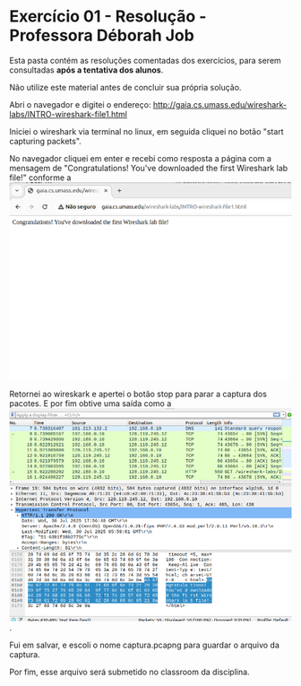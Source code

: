 # Exercício 01 - Resolução - Professora Déborah Job 


Esta pasta contém as resoluções comentadas dos exercícios, para serem consultadas **após a tentativa dos alunos**.

Não utilize este material antes de concluir sua própria solução.


Abri o navegador e digitei o endereço: http://gaia.cs.umass.edu/wireshark-labs/INTRO-wireshark-file1.html

Iniciei o wireshark via terminal no linux, em seguida cliquei no botão "start capturing packets".

No navegador cliquei em enter e recebi como resposta a página com a mensagem de "Congratulations! You've downloaded the first Wireshark lab file!" conforme a ![imagem a seguir](../imagens/img1.png) 

Retornei ao wireskark e apertei o botão stop para parar a captura dos pacotes. E por fim obtive uma saída como a ![imagem a seguir](../imagens/img2.png).

Fui em salvar, e escoli o nome captura.pcapng para guardar o arquivo da captura.

Por fim, esse arquivo será submetido no classroom da disciplina.
